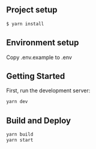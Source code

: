 

## Project setup

```bash
$ yarn install
```

## Environment setup

Copy .env.example to .env


## Getting Started

First, run the development server:

```bash
yarn dev

```

## Build and Deploy

```bash
yarn build
yarn start
```